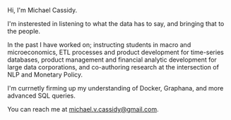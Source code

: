 Hi, I'm Michael Cassidy.

I'm insterested in listening to what the data has to say, and bringing that to the people. 

In the past I have worked on; instructing students in macro and microeconomics, ETL processes and product development for time-series databases, product management and financial analytic development for large data corporations, and co-authoring research at the intersection of NLP and Monetary Policy.

I'm currnetly firming up my understanding of Docker, Graphana, and more advanced SQL queries.

You can reach me at michael.v.cassidy@gmail.com.
